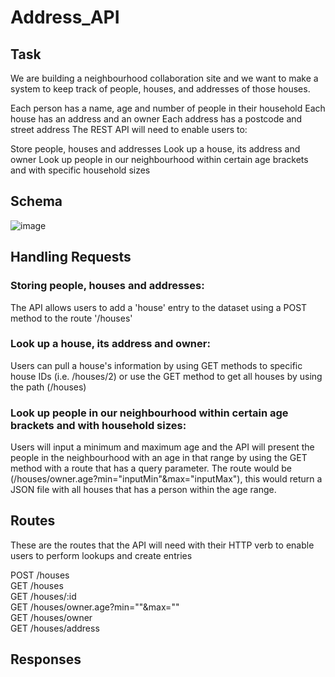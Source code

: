 # Address_API

## Task

We are building a neighbourhood collaboration site and we want to make a system to keep track of people, houses, and addresses of those houses.

Each person has a name, age and number of people in their household
Each house has an address and an owner
Each address has a postcode and street address
The REST API will need to enable users to:

Store people, houses and addresses
Look up a house, its address and owner
Look up people in our neighbourhood within certain age brackets and with specific household sizes

## Schema
![image](https://user-images.githubusercontent.com/113044818/204768700-444253f2-5194-4ac4-a57f-8da776fea92e.png)

## Handling Requests

### Storing people, houses and addresses: 
The API allows users to add a 'house' entry to the dataset using a POST method to the route '/houses'

### Look up a house, its address and owner: 
Users can pull a house's information by using GET methods to specific house IDs (i.e. /houses/2) or use the GET method to get all houses by using the path (/houses)

### Look up people in our neighbourhood within certain age brackets and with household sizes:
Users will input a minimum and maximum age and the API will present the people in the neighbourhood with an age in that range by using the GET method with a route that has a query parameter. The route would be (/houses/owner.age?min="inputMin"&max="inputMax"), this would return a JSON file with all houses that has a person within the age range.

## Routes
These are the routes that the API will need with their HTTP verb to enable users to perform lookups and create entries

POST /houses<br />
GET /houses<br />
GET /houses/:id<br />
GET /houses/owner.age?min=""&max=""<br />
GET /houses/owner<br />
GET /houses/address<br />

## Responses